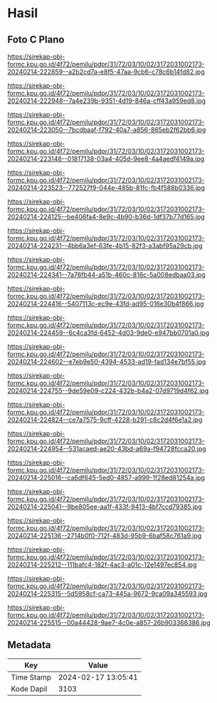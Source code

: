 # Hasil

## Foto C Plano

https://sirekap-obj-formc.kpu.go.id/4f72/pemilu/pdpr/31/72/03/10/02/3172031002173-20240214-222859--a2b2cd7a-e8f5-47aa-9cb6-c78c6b14fd82.jpg

https://sirekap-obj-formc.kpu.go.id/4f72/pemilu/pdpr/31/72/03/10/02/3172031002173-20240214-222948--7a4e239b-9351-4d19-846a-cff43a959ed8.jpg

https://sirekap-obj-formc.kpu.go.id/4f72/pemilu/pdpr/31/72/03/10/02/3172031002173-20240214-223050--7bcdbaaf-f792-40a7-a856-865eb2f62bb6.jpg

https://sirekap-obj-formc.kpu.go.id/4f72/pemilu/pdpr/31/72/03/10/02/3172031002173-20240214-223148--01817138-03a4-405d-9ee8-4a4aedf4149a.jpg

https://sirekap-obj-formc.kpu.go.id/4f72/pemilu/pdpr/31/72/03/10/02/3172031002173-20240214-223523--772527f9-044e-485b-81fc-fb4f588b0336.jpg

https://sirekap-obj-formc.kpu.go.id/4f72/pemilu/pdpr/31/72/03/10/02/3172031002173-20240214-224125--be406fa4-8e9c-4b90-b36d-1df37b77d165.jpg

https://sirekap-obj-formc.kpu.go.id/4f72/pemilu/pdpr/31/72/03/10/02/3172031002173-20240214-224231--4bb6a3ef-63fe-4b15-82f3-a3abf95a29cb.jpg

https://sirekap-obj-formc.kpu.go.id/4f72/pemilu/pdpr/31/72/03/10/02/3172031002173-20240214-224341--7a76fb44-a51b-460c-816c-5a008edbaa03.jpg

https://sirekap-obj-formc.kpu.go.id/4f72/pemilu/pdpr/31/72/03/10/02/3172031002173-20240214-224416--5407113c-ec9e-43fd-ad95-016e30b4f866.jpg

https://sirekap-obj-formc.kpu.go.id/4f72/pemilu/pdpr/31/72/03/10/02/3172031002173-20240214-224459--6c4ca3fd-6452-4d03-9de0-e947bb0701a0.jpg

https://sirekap-obj-formc.kpu.go.id/4f72/pemilu/pdpr/31/72/03/10/02/3172031002173-20240214-224602--e7eb9e50-4394-4533-ad19-fad134e7bf55.jpg

https://sirekap-obj-formc.kpu.go.id/4f72/pemilu/pdpr/31/72/03/10/02/3172031002173-20240214-224755--9de59e09-c224-432b-b4a2-07d9719d4f62.jpg

https://sirekap-obj-formc.kpu.go.id/4f72/pemilu/pdpr/31/72/03/10/02/3172031002173-20240214-224824--ce7a7575-9cff-4228-b291-c8c2d4f6e1a2.jpg

https://sirekap-obj-formc.kpu.go.id/4f72/pemilu/pdpr/31/72/03/10/02/3172031002173-20240214-224954--531acaed-ae20-43bd-a69a-f94728fcca20.jpg

https://sirekap-obj-formc.kpu.go.id/4f72/pemilu/pdpr/31/72/03/10/02/3172031002173-20240214-225016--ca6df645-5ed0-4857-a999-1f28ed81254a.jpg

https://sirekap-obj-formc.kpu.go.id/4f72/pemilu/pdpr/31/72/03/10/02/3172031002173-20240214-225041--9be805ee-aa1f-433f-9413-4bf7ccd79385.jpg

https://sirekap-obj-formc.kpu.go.id/4f72/pemilu/pdpr/31/72/03/10/02/3172031002173-20240214-225136--2714b0f0-712f-483d-95b9-6baf58c761a9.jpg

https://sirekap-obj-formc.kpu.go.id/4f72/pemilu/pdpr/31/72/03/10/02/3172031002173-20240214-225212--111bafc4-182f-4ac3-a01c-12e1497ec854.jpg

https://sirekap-obj-formc.kpu.go.id/4f72/pemilu/pdpr/31/72/03/10/02/3172031002173-20240214-225315--5d5958cf-ca73-445a-9672-9ca09a345593.jpg

https://sirekap-obj-formc.kpu.go.id/4f72/pemilu/pdpr/31/72/03/10/02/3172031002173-20240214-225515--00a44428-9ae7-4c0e-a857-26b903366386.jpg


## Metadata

| Key        | Value               |
| ---------- | ------------------- |
| Time Stamp | 2024-02-17 13:05:41 |
| Kode Dapil | 3103                |



